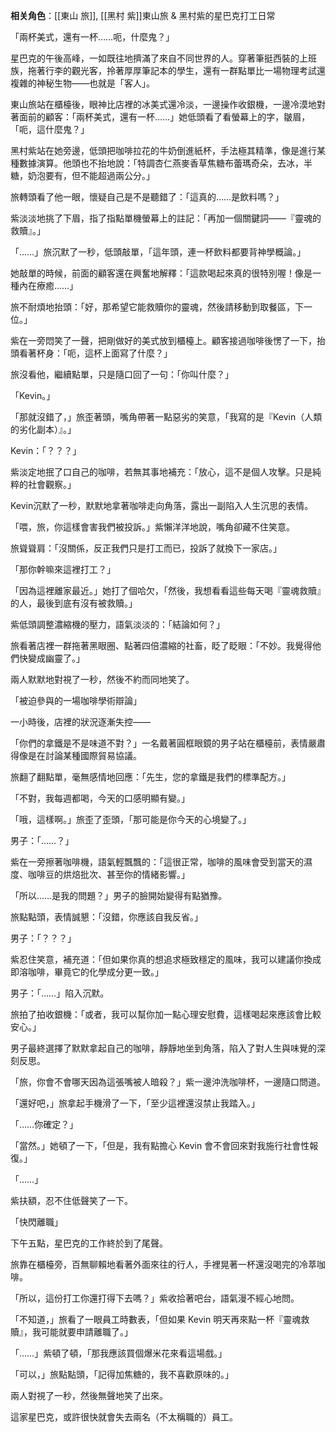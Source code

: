 ---
---



**相关角色**：[[東山 旅]], [[黑村 紫]]東山旅 & 黑村紫的星巴克打工日常

「兩杯美式，還有一杯……呃，什麼鬼？」

星巴克的午後高峰，一如既往地擠滿了來自不同世界的人。穿著筆挺西裝的上班族，拖著行李的觀光客，拎著厚厚筆記本的學生，還有一群點單比一場物理考試還複雜的神秘生物——也就是「客人」。

東山旅站在櫃檯後，眼神比店裡的冰美式還冷淡，一邊操作收銀機，一邊冷漠地對著面前的顧客：「兩杯美式，還有一杯……」她低頭看了看螢幕上的字，皺眉，「呃，這什麼鬼？」

黑村紫站在她旁邊，低頭把咖啡拉花的牛奶倒進紙杯，手法極其精準，像是進行某種數據演算。他頭也不抬地說：「特調杏仁燕麥香草焦糖布蕾瑪奇朵，去冰，半糖，奶泡要有，但不能超過兩公分。」

旅轉頭看了他一眼，懷疑自己是不是聽錯了：「這真的……是飲料嗎？」

紫淡淡地挑了下眉，指了指點單機螢幕上的註記：「再加一個關鍵詞——『靈魂的救贖』。」

「……」旅沉默了一秒，低頭敲單，「這年頭，連一杯飲料都要背神學概論。」

她敲單的時候，前面的顧客還在興奮地解釋：「這款喝起來真的很特別喔！像是一種內在療癒……」

旅不耐煩地抬頭：「好，那希望它能救贖你的靈魂，然後請移動到取餐區，下一位。」

紫在一旁悶笑了一聲，把剛做好的美式放到櫃檯上。顧客接過咖啡後愣了一下，抬頭看著杯身：「呃，這杯上面寫了什麼？」

旅沒看他，繼續點單，只是隨口回了一句：「你叫什麼？」

「Kevin。」

「那就沒錯了，」旅歪著頭，嘴角帶著一點惡劣的笑意，「我寫的是『Kevin（人類的劣化副本）』。」

Kevin：「？？？」

紫淡定地抿了口自己的咖啡，若無其事地補充：「放心，這不是個人攻擊。只是純粹的社會觀察。」

Kevin沉默了一秒，默默地拿著咖啡走向角落，露出一副陷入人生沉思的表情。

「喂，旅，你這樣會害我們被投訴。」紫懶洋洋地說，嘴角卻藏不住笑意。

旅聳聳肩：「沒關係，反正我們只是打工而已，投訴了就換下一家店。」

「那你幹嘛來這裡打工？」

「因為這裡離家最近。」她打了個哈欠，「然後，我想看看這些每天喝『靈魂救贖』的人，最後到底有沒有被救贖。」

紫低頭調整濃縮機的壓力，語氣淡淡的：「結論如何？」

旅看著店裡一群拖著黑眼圈、點著四倍濃縮的社畜，眨了眨眼：「不妙。我覺得他們快變成幽靈了。」

兩人默默地對視了一秒，然後不約而同地笑了。

「被迫參與的一場咖啡學術辯論」

一小時後，店裡的狀況逐漸失控——

「你們的拿鐵是不是味道不對？」一名戴著圓框眼鏡的男子站在櫃檯前，表情嚴肅得像是在討論某種國際貿易協議。

旅翻了翻點單，毫無感情地回應：「先生，您的拿鐵是我們的標準配方。」

「不對，我每週都喝，今天的口感明顯有變。」

「哦，這樣啊。」旅歪了歪頭，「那可能是你今天的心境變了。」

男子：「……？」

紫在一旁擦著咖啡機，語氣輕飄飄的：「這很正常，咖啡的風味會受到當天的濕度、咖啡豆的烘焙批次、甚至你的情緒影響。」

「所以……是我的問題？」男子的臉開始變得有點猶豫。

旅點點頭，表情誠懇：「沒錯，你應該自我反省。」

男子：「？？？」

紫忍住笑意，補充道：「但如果你真的想追求極致穩定的風味，我可以建議你換成即溶咖啡，畢竟它的化學成分更一致。」

男子：「……」陷入沉默。

旅拍了拍收銀機：「或者，我可以幫你加一點心理安慰費，這樣喝起來應該會比較安心。」

男子最終選擇了默默拿起自己的咖啡，靜靜地坐到角落，陷入了對人生與味覺的深刻反思。

「旅，你會不會哪天因為這張嘴被人暗殺？」紫一邊沖洗咖啡杯，一邊隨口問道。

「還好吧，」旅拿起手機滑了一下，「至少這裡還沒禁止我踏入。」

「……你確定？」

「當然。」她頓了一下，「但是，我有點擔心 Kevin 會不會回來對我施行社會性報復。」

「……」

紫扶額，忍不住低聲笑了一下。

「快閃離職」

下午五點，星巴克的工作終於到了尾聲。

旅靠在櫃檯旁，百無聊賴地看著外面來往的行人，手裡晃著一杯還沒喝完的冷萃咖啡。

「所以，這份打工你還打得下去嗎？」紫收拾著吧台，語氣漫不經心地問。

「不知道，」旅看了一眼員工時數表，「但如果 Kevin 明天再來點一杯『靈魂救贖』，我可能就要申請離職了。」

「……」紫頓了頓，「那我應該買個爆米花來看這場戲。」

「可以，」旅點點頭，「記得加焦糖的，我不喜歡原味的。」

兩人對視了一秒，然後無聲地笑了出來。

這家星巴克，或許很快就會失去兩名（不太稱職的）員工。